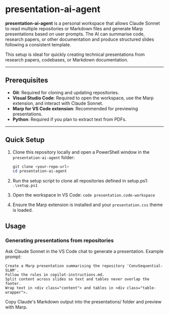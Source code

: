 # presentation-ai-agent

**presentation-ai-agent** is a personal workspace that allows Claude Sonnet to read multiple repositories or Markdown files and generate Marp presentations based on user prompts. The AI can summarise code, research papers, or other documentation and produce structured slides following a consistent template.

This setup is ideal for quickly creating technical presentations from research papers, codebases, or Markdown documentation.

---

## Prerequisites

- **Git**: Required for cloning and updating repositories.  
- **Visual Studio Code**: Required to open the workspace, use the Marp extension, and interact with Claude Sonnet.  
- **Marp for VS Code extension**: Recommended for previewing presentations.  
- **Python**: Required if you plan to extract text from PDFs.

---

## Quick Setup

1. Clone this repository locally and open a PowerShell window in the `presentation-ai-agent` folder:

    ```powershell
    git clone <your-repo-url>
    cd presentation-ai-agent

2. Run the setup script to clone all repositories defined in setup.ps1:
    `.\setup.ps1`

3. Open the workspace in VS Code:
    `code presentation.code-workspace`

4. Ensure the Marp extension is installed and your `presentation.css` theme is loaded.

## Usage
### Generating presentations from repositories

Ask Claude Sonnet in the VS Code chat to generate a presentation. Example prompt:

```
Create a Marp presentation summarising the repository 'ConvSequential-SLAM'.
Follow the rules in copilot-instructions.md.
Split content across slides so text and tables never overlap the footer.
Wrap text in <div class="content"> and tables in <div class="table-wrapper">.
```
Copy Claude's Markdown output into the presentations/ folder and preview with Marp.


